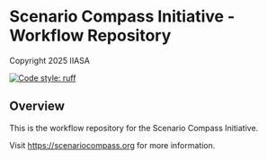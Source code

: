 # Scenario Compass Initiative - Workflow Repository

Copyright 2025 IIASA

[![Code style: ruff](https://img.shields.io/endpoint?url=https://raw.githubusercontent.com/charliermarsh/ruff/main/assets/badge/v2.json)](https://github.com/astral-sh/ruff)

## Overview

This is the workflow repository for the Scenario Compass Initiative.

Visit https://scenariocompass.org for more information.
